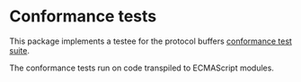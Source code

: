 # Conformance tests

This package implements a testee for the protocol buffers [conformance test 
suite](https://github.com/protocolbuffers/protobuf/tree/main/conformance).

The conformance tests run on code transpiled to ECMAScript modules.
